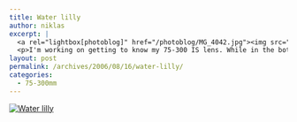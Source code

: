 ```yaml
---
title: Water lilly
author: niklas
excerpt: |
  <a rel="lightbox[photoblog]" href="/photoblog/MG_4042.jpg"><img src="/photoblog/MG_4042.thumb.jpg" alt="Water lilly" title="Water lilly"/></a>
  <p>I'm working on getting to know my 75-300 IS lens. While in the bothanical gardens at TÃ¸yen in Oslo with my girlfriend I practiced shooting water lillys. This one is shot at f/6.3 in 1/400 second at 120mm with 400 ISO.</p>
layout: post
permalink: /archives/2006/08/16/water-lilly/
categories:
  - 75-300mm
---
```

<a rel="lightbox[photoblog]" href="/photoblog/MG_4042.jpg"><img src="/photoblog/MG_4042.sized.jpg" alt="Water lilly" title="Water lilly" /></a>